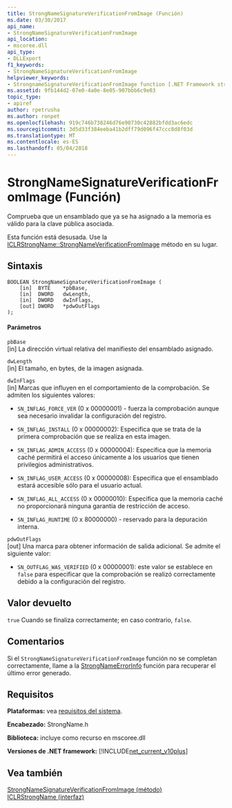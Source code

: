 ```yaml
---
title: StrongNameSignatureVerificationFromImage (Función)
ms.date: 03/30/2017
api_name:
- StrongNameSignatureVerificationFromImage
api_location:
- mscoree.dll
api_type:
- DLLExport
f1_keywords:
- StrongNameSignatureVerificationFromImage
helpviewer_keywords:
- StrongnameSignatureVerificationFromImage function [.NET Framework strong naming]
ms.assetid: 9fb144d2-07e0-4a0e-8e05-907bbb6c9e03
topic_type:
- apiref
author: rpetrusha
ms.author: ronpet
ms.openlocfilehash: 919c746b738246d76e90730c42882bfdd3ac6edc
ms.sourcegitcommit: 3d5d33f384eeba41b2dff79d096f47ccc8d8f03d
ms.translationtype: MT
ms.contentlocale: es-ES
ms.lasthandoff: 05/04/2018
---
```

# <a name="strongnamesignatureverificationfromimage-function"></a>StrongNameSignatureVerificationFromImage (Función)
Comprueba que un ensamblado que ya se ha asignado a la memoria es válido para la clave pública asociada.  
  
 Esta función está desusada. Use la [ICLRStrongName::StrongNameVerificationFromImage](../../../../docs/framework/unmanaged-api/hosting/iclrstrongname-strongnamesignatureverificationfromimage-method.md) método en su lugar.  
  
## <a name="syntax"></a>Sintaxis  
  
```  
BOOLEAN StrongNameSignatureVerificationFromImage (  
    [in]  BYTE    *pbBase,  
    [in]  DWORD   dwLength,  
    [in]  DWORD   dwInFlags,  
    [out] DWORD   *pdwOutFlags  
);  
```  
  
#### <a name="parameters"></a>Parámetros  
 `pbBase`  
 [in] La dirección virtual relativa del manifiesto del ensamblado asignado.  
  
 `dwLength`  
 [in] El tamaño, en bytes, de la imagen asignada.  
  
 `dwInFlags`  
 [in] Marcas que influyen en el comportamiento de la comprobación. Se admiten los siguientes valores:  
  
-   `SN_INFLAG_FORCE_VER` (0 x 00000001) - fuerza la comprobación aunque sea necesario invalidar la configuración del registro.  
  
-   `SN_INFLAG_INSTALL` (0 x 00000002): Especifica que se trata de la primera comprobación que se realiza en esta imagen.  
  
-   `SN_INFLAG_ADMIN_ACCESS` (0 x 00000004): Especifica que la memoria caché permitirá el acceso únicamente a los usuarios que tienen privilegios administrativos.  
  
-   `SN_INFLAG_USER_ACCESS` (0 x 00000008): Especifica que el ensamblado estará accesible sólo para el usuario actual.  
  
-   `SN_INFLAG_ALL_ACCESS` (0 x 00000010): Especifica que la memoria caché no proporcionará ninguna garantía de restricción de acceso.  
  
-   `SN_INFLAG_RUNTIME` (0 x 80000000) - reservado para la depuración interna.  
  
 `pdwOutFlags`  
 [out] Una marca para obtener información de salida adicional. Se admite el siguiente valor:  
  
-   `SN_OUTFLAG_WAS_VERIFIED` (0 x 00000001): este valor se establece en `false` para especificar que la comprobación se realizó correctamente debido a la configuración del registro.  
  
## <a name="return-value"></a>Valor devuelto  
 `true` Cuando se finaliza correctamente; en caso contrario, `false`.  
  
## <a name="remarks"></a>Comentarios  
 Si el `StrongNameSignatureVerificationFromImage` función no se completan correctamente, llame a la [StrongNameErrorInfo](../../../../docs/framework/unmanaged-api/strong-naming/strongnameerrorinfo-function.md) función para recuperar el último error generado.  
  
## <a name="requirements"></a>Requisitos  
 **Plataformas:** vea [requisitos del sistema](../../../../docs/framework/get-started/system-requirements.md).  
  
 **Encabezado:** StrongName.h  
  
 **Biblioteca:** incluye como recurso en mscoree.dll  
  
 **Versiones de .NET framework:** [!INCLUDE[net_current_v10plus](../../../../includes/net-current-v10plus-md.md)]  
  
## <a name="see-also"></a>Vea también  
 [StrongNameSignatureVerificationFromImage (método)](../../../../docs/framework/unmanaged-api/hosting/iclrstrongname-strongnamesignatureverificationfromimage-method.md)  
 [ICLRStrongName (interfaz)](../../../../docs/framework/unmanaged-api/hosting/iclrstrongname-interface.md)
